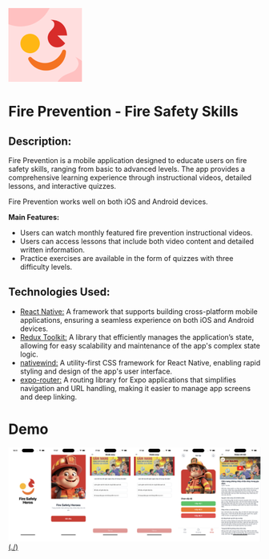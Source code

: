 ![Logo](./assets/images/fire-prevent/Logo_App.png)

# Fire Prevention - Fire Safety Skills

## Description:
Fire Prevention is a mobile application designed to educate users on fire safety skills, ranging from basic to advanced levels. The app provides a comprehensive learning experience through instructional videos, detailed lessons, and interactive quizzes.

Fire Prevention works well on both iOS and Android devices.

**Main Features:**
- Users can watch monthly featured fire prevention instructional videos.
- Users can access lessons that include both video content and detailed written information.
- Practice exercises are available in the form of quizzes with three difficulty levels.

## Technologies Used:
* [React Native:](https://reactnative.dev/) A framework that supports building cross-platform mobile applications, ensuring a seamless experience on both iOS and Android devices.
* [Redux Toolkit:](https://redux-toolkit.js.org/) A library that efficiently manages the application’s state, allowing for easy scalability and maintenance of the app's complex state logic.
* [nativewind:](https://nativewind.dev/) A utility-first CSS framework for React Native, enabling rapid styling and design of the app's user interface.
* [expo-router:](https://expo.dev/router) A routing library for Expo applications that simplifies navigation and URL handling, making it easier to manage app screens and deep linking.

# Demo
[![Xem video](./assets/images/screens/image.png)(./)](./assets/images/screens/record.gif)